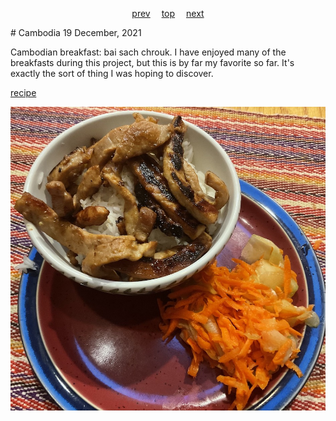 <span><p align=center>
[prev](cabo_verde.md)&emsp;
[top](../index.md)&emsp;
[next](cameroon.md)
</p></span>
# Cambodia
19 December, 2021


Cambodian breakfast: bai sach chrouk. I have enjoyed many of the
breakfasts during this project, but this is by far my favorite so
far. It's exactly the sort of thing I was hoping to discover.

[recipe](https://www.thekitchentable.com/recipe/104/bai-sach-chrouk)

![bai sach chrouk](images/cambodia.jpeg)
